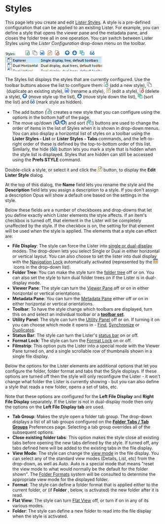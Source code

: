 # Styles

This page lets you create and edit [Lister Styles](/Manual/basic_concepts/the_lister/styles.md). A style is a pre-defined configuration that can be applied to an existing Lister. For example, you can define a style that opens the viewer pane and the metadata pane, and closes the folder tree all in one operation. You can switch between Lister Styles using the *Lister Configuration* drop-down menu on the toolbar.

![](/Manual/images/media/styles_toolbar.png)

The Styles list displays the styles that are currently configured. Use the toolbar buttons above the list to configure them: ![](/Manual/images/media/favorites_-_add.png) (add a new style), ![](/Manual/images/media/filters_-_duplicate.png) (duplicate an existing style), ![](/Manual/images/media/filters_-_rename.png) (rename a style), ![](/Manual/images/media/favorties_-_edit.png) (edit a style), ![](/Manual/images/media/favorites_-_delete.png) (delete a style), ![](/Manual/images/media/favorites_-_up.png) (move style up the list), ![](/Manual/images/media/favorites_-_down.png) (move style down the list), ![](/Manual/images/media/favorites_-_sort.png) (sort the list) and ![](/Manual/images/media/layouts_mark_hidden.png) (mark style as hidden).

- The add button (![](/Manual/images/media/favorites_-_add.png)) creates a new style that you can configure using the options in the bottom half of the page.
- The move up/down (![](/Manual/images/media/favorites_-_up.png)/![](/Manual/images/media/favorites_-_down.png)) and sort (![](/Manual/images/media/favorites_-_sort.png)) buttons are used to change the order of items in the list of Styles when it is shown in drop-down menus. You can also display a horizontal list of styles on a toolbar using the **Lister Styles - List** or **Lister Styles - Tabs** commands, and the left-to-right order of these is defined by the top-to-bottom order of this list. Similarly, the hide (![](/Manual/images/media/layouts_mark_hidden.png)) button lets you mark a style that is hidden when the style list is displayed. Styles that are hidden can still be accessed using the **Prefs STYLE** command.

Double-click a style, or select it and click the ![](/Manual/images/media/favorties_-_edit.png) button, to display the **Edit Lister Style** dialog.

At the top of this dialog, the **Name** field lets you rename the style and the **Description** field lets you assign a description to a style. If you don't assign a description Opus will show a default one based on the settings in the style.

Below these fields are a number of checkboxes and drop-downs that let you define exactly which Lister elements the style affects. If an item's checkbox is turned off, that element in the Lister will be completely unaffected by the style. If the checkbox is on, the setting for that element will be used when the style is applied. The elements that a style can effect are:

- **File Display**: The style can force the Lister into [single or dual-display](/Manual/basic_concepts/source_and_destination.md) modes. The drop-down lets you select Single or Dual in either horizontal or vertical layout. You can also choose to set the lister into dual display with the [Navigation Lock](/Manual/basic_concepts/the_lister/dual_display/navigation_lock.md) automatically activated (represented by the ![](/Manual/images/media/style_navlock.png) icons in the drop-down list).
- **Folder Tree**: You can make the style turn the [folder tree](/Manual/basic_concepts/the_lister/navigation/folder_tree.md) off or on. You can also set the style to turn dual folder trees on if the Lister is in dual-display mode.
- **Viewer Pane**: The style can turn the [Viewer Pane](/Manual/basic_concepts/the_lister/viewer_pane.md) off or on in either horizontal or vertical orientations.
- **Metadata Pane**: You can turn the [Metadata Pane](/Manual/basic_concepts/the_lister/metadata_pane.md) either off or on in either horizontal or vertical orientations.
- **Toolbar**: To have the style change which toolbars are displayed, turn this on and select an individual toolbar or a **[toolbar set](../toolbars/toolbar_sets.md)**.
- **Utility Panel**: The style can turn the [Utility Panel](/Manual/basic_concepts/the_lister/utility_panel.md) off or on. If turning it on you can choose which mode it opens in - [Find](/Manual/basic_concepts/searching_and_filtering/find_files/RAEDME.md), [Synchronize](/Manual/file_operations/copying_moving_and_deleting_files/copying_updated_files/synchronize.md) or [Duplicates](/Manual/additional_functionality/duplicate_file_finder.md).
- **Status Bar**: The style can turn the Lister's [status bar](../display/status_bar.md) on or off.
- **Format Lock**: The style can turn the [Format Lock](/Manual/basic_concepts/folder_options/locking_the_format.md) on or off.
- **Filmstrip**: This option puts the Lister into a special mode with the Viewer Pane turned on, and a single scrollable row of thumbnails shown in a single file display.

Below the options for the Lister elements are additional options that let you configure the folder, folder format and tabs that the Style displays. If these options are turned off then the style will only reconfigure the Lister - it won't change what folder the Lister is currently showing - but you can also define a style that reads a new folder, opens a set of tabs, etc.

Note that these options are configured for the **Left File Display** and **Right File Display** separately. If the Lister is not in dual-display mode then only the options on the **Left File Display tab** are used.

- **Tab Group**: Makes the style open a folder tab group. The drop-down displays a list of all tab groups configured on the **[Folder Tabs / Tab Groups](../folder_tabs/folder_tab_groups.md)** Preferences page. Selecting a tab group overrides all of the subsequent options.
- **Close existing folder tabs**: This option makes the style close all existing tabs before opening the new tabs defined by the style. If turned off, any tabs defined here will be added to the existing tabs in the file display.
- **View Mode**: The style can change the [view mode](/Manual/basic_concepts/the_lister/view_modes.md) in the file display. You can select any of the standard view modes (Details, List, etc) from the drop-down, as well as Auto. Auto is a special mode that means "reset the view mode to what would normally be the default for the folder shown". The [Folder Formats](/Manual/basic_concepts/folder_options/folder_formats.md) system will be consulted to determine the appropriate view mode for the displayed folder.
- **Format**: The style can define a folder format that is applied either to the current folder, or (if **Folder** , below, is activated) the new folder after it is read.
- **Flat View**: The style can turn [Flat View](/Manual/basic_concepts/flat_view.md) off, or turn if on in any of its various modes.
- **Folder**: The style can define a new folder to read into the file display when the style is activated.

 
